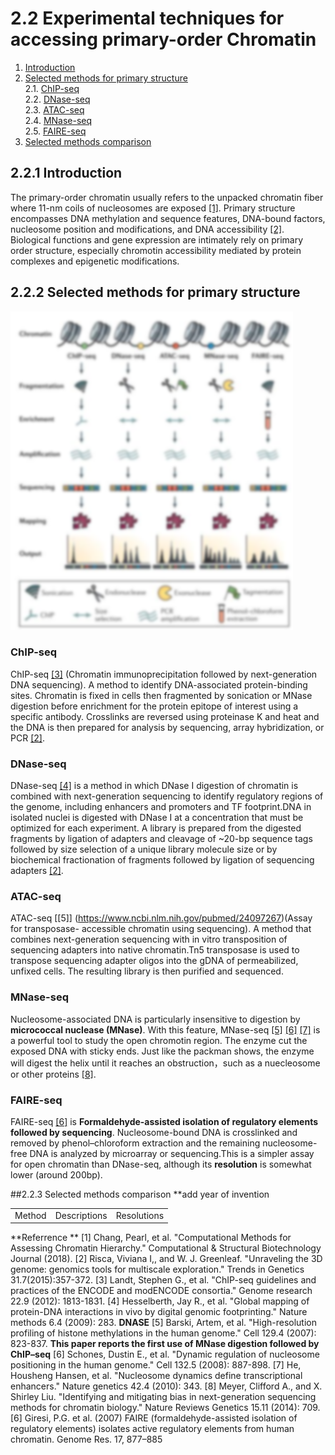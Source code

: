 # 2.2 Experimental techniques for accessing primary-order Chromatin
1. [Introduction](#introduction)
2. [Selected methods for primary structure](#222)<br>
    2.1. [ChIP-seq](#a)<br>
    2.2. [DNase-seq](#b)<br>
    2.3. [ATAC-seq](#c)<br>
    2.4. [MNase-seq](#d)<br>
    2.5. [FAIRE-seq](#e)<br>
3. [Selected methods comparison](#223)

## 2.2.1 Introduction<a name="introduction"></a>
The primary-order chromatin usually refers to the unpacked chromatin fiber where 11-nm coils of nucleosomes are exposed [[1]](https://doi.org/10.1016/j.csbj.2018.02.003). Primary structure encompasses DNA methylation and sequence features, DNA-bound factors, nucleosome position and modifications, and DNA accessibility [[2]](http://dx.doi.org/10.1016/j.tig.2015.03.010). Biological functions and gene expression are intimately rely on primary order structure, especially chromotin accessibility mediated by protein complexes and epigenetic modifications.
## 2.2.2 Selected methods for primary structure<a name="222"></a>
![](/assets/primary.png)
### ChIP-seq<a name="a"></a>
ChIP-seq [[3]](http://www.genome.org/cgi/doi/10.1101/gr.136184.111.) (Chromatin immunoprecipitation followed by next-generation DNA sequencing). A method to identify DNA-associated protein-binding sites. Chromatin is fixed in cells then fragmented by sonication or MNase digestion before enrichment for the protein epitope of interest using a specific antibody. Crosslinks are reversed using proteinase K and heat and the DNA is then prepared for analysis by sequencing, array hybridization, or PCR [[2]](http://dx.doi.org/10.1016/j.tig.2015.03.010).
### DNase-seq<a name="b"></a>
DNase-seq [[4]](https://www.nature.com/articles/nmeth.1313) is a method in which DNase I digestion of chromatin is combined with next-generation sequencing to identify regulatory regions of the genome, including enhancers and promoters and TF footprint.DNA in isolated nuclei is digested with DNase I at a concentration that must be optimized for each experiment. A library is prepared from the digested fragments by ligation of adapters and cleavage of ~20-bp sequence tags followed by size selection of a unique library molecule size or by biochemical fractionation of fragments followed by ligation of sequencing adapters [[2]](http://dx.doi.org/10.1016/j.tig.2015.03.010).
### ATAC-seq<a name="c"></a>
ATAC-seq [[5]] (https://www.ncbi.nlm.nih.gov/pubmed/24097267)(Assay for transposase- accessible chromatin using sequencing). A method that combines next-generation sequencing with in vitro transposition of sequencing adapters into native chromatin.Tn5 transposase is used to transpose sequencing adapter oligos into the gDNA of permeabilized, unfixed cells. The resulting library is then purified and sequenced.

### MNase-seq<a name="d"></a>
Nucleosome-associated DNA is particularly insensitive to digestion by **micrococcal nuclease (MNase)**. With this feature, MNase-seq [[5]](https://doi.org/10.1016/j.cell.2007.05.009) [[6]](https://doi.org/10.1016/j.cell.2008.02.022) [[7]](https://www.nature.com/articles/ng.545) is a powerful tool to study the open chromotin region. The enzyme cut the exposed DNA with sticky ends. Just like the packman shows, the enzyme will digest the helix until it reaches an obstruction，such as a nuecleosome or other proteins [[8]](https://doi.org/10.1038/nrg3788).
### FAIRE-seq<a name="e"></a>
FAIRE-seq [[6]](http://www.genome.org/cgi/doi/10.1101/gr.5533506) is **Formaldehyde-assisted isolation of regulatory elements followed by sequencing**. Nucleosome-bound DNA is crosslinked and removed by phenol–chloroform extraction and the remaining nucleosome- free DNA is analyzed by microarray or sequencing.This is a simpler assay for open chromatin than DNase-seq, although its **resolution** is somewhat lower (around 200bp).

##2.2.3 Selected methods comparison<a name="223"></a> **add year of invention 
<table>
 <tbody>
    <tr>
        <td>Method</td>
        <td>Descriptions</td>
        <td>Resolutions</td>
    </tr>
 </tbody>
</table>
















**Referrence **
[1] Chang, Pearl, et al. "Computational Methods for Assessing Chromatin Hierarchy." Computational & Structural Biotechnology Journal (2018).
[2] Risca, Viviana I,, and W. J. Greenleaf. "Unraveling the 3D genome: genomics tools for multiscale exploration." Trends in Genetics 31.7(2015):357-372.
[3] Landt, Stephen G., et al. "ChIP-seq guidelines and practices of the ENCODE and modENCODE consortia." Genome research 22.9 (2012): 1813-1831.
[4] Hesselberth, Jay R., et al. "Global mapping of protein-DNA interactions in vivo by digital genomic footprinting." Nature methods 6.4 (2009): 283.  **DNASE**
[5] Barski, Artem, et al. "High-resolution profiling of histone methylations in the human genome." Cell 129.4 (2007): 823-837. **This paper reports the first use of MNase digestion followed by ChIP–seq**
[6] Schones, Dustin E., et al. "Dynamic regulation of nucleosome positioning in the human genome." Cell 132.5 (2008): 887-898.
[7] He, Housheng Hansen, et al. "Nucleosome dynamics define transcriptional enhancers." Nature genetics 42.4 (2010): 343.
[8] Meyer, Clifford A., and X. Shirley Liu. "Identifying and mitigating bias in next-generation sequencing methods for chromatin biology." Nature Reviews Genetics 15.11 (2014): 709.
[6] Giresi, P.G. et al. (2007) FAIRE (formaldehyde-assisted isolation of regulatory elements) isolates active regulatory elements from human chromatin. Genome Res. 17, 877–885

